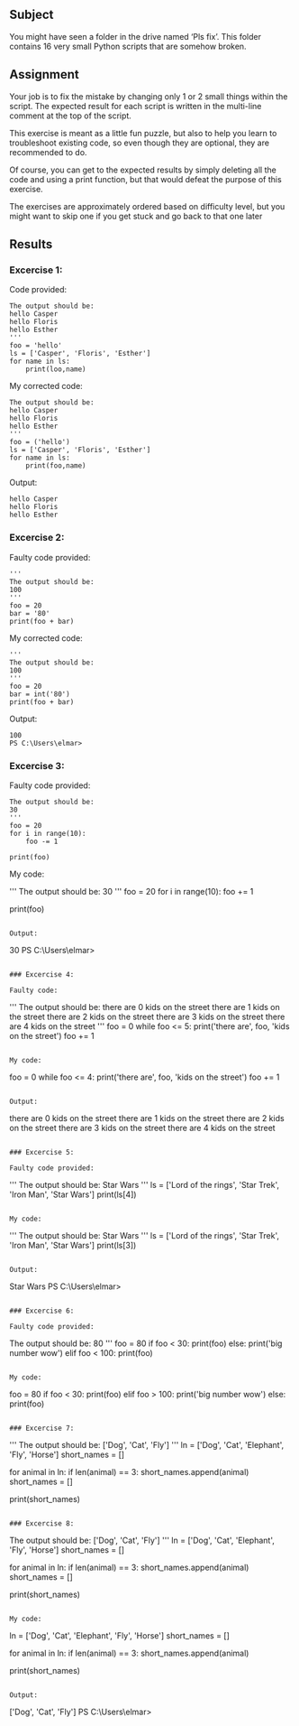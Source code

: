 ## Subject

You might have seen a folder in the drive named ‘Pls fix’. This folder contains 16 very small Python scripts that are somehow broken. 

## Assignment
Your job is to fix the mistake by changing only 1 or 2 small things within the script. The expected result for each script is written in the multi-line comment at the top of the script.

This exercise is meant as a little fun puzzle, but also to help you learn to troubleshoot existing code, so even though they are optional, they are recommended to do.


Of course, you can get to the expected results by simply deleting all the code and using a print function, but that would defeat the purpose of this exercise.


The exercises are approximately ordered based on difficulty level, but you might want to skip one if you get stuck and go back to that one later

##  Results

### Excercise 1:

Code provided:
```
The output should be:
hello Casper
hello Floris
hello Esther
'''
foo = 'hello'
ls = ['Casper', 'Floris', 'Esther']
for name in ls:
	print(loo,name)
```

My corrected code:
```
The output should be:
hello Casper
hello Floris
hello Esther
'''
foo = ('hello')
ls = ['Casper', 'Floris', 'Esther']
for name in ls:
	print(foo,name)
```
Output:
```
hello Casper
hello Floris
hello Esther
```

### Excercise 2:

Faulty code provided:
```
'''
The output should be:
100
'''
foo = 20
bar = '80'
print(foo + bar)
```

My corrected code:
```
'''
The output should be:
100
'''
foo = 20
bar = int('80')
print(foo + bar)
```

Output:
```
100
PS C:\Users\elmar>
```

### Excercise 3:

Faulty code provided:
```
The output should be:
30
'''
foo = 20
for i in range(10):
	foo -= 1

print(foo)
```

My code:

'''
The output should be:
30
'''
foo = 20
for i in range(10):
	foo += 1

print(foo)
```

Output:
```
30
PS C:\Users\elmar> 
```

### Excercise 4:

Faulty code:

```
'''
The output should be:
there are 0 kids on the street
there are 1 kids on the street
there are 2 kids on the street
there are 3 kids on the street
there are 4 kids on the street
'''
foo = 0
while foo <= 5:
	print('there are', foo, 'kids on the street')
	foo += 1
 ```

My code:

```
foo = 0
while foo <= 4:
	print('there are', foo, 'kids on the street')
	foo += 1
 ```

Output:

```
there are 0 kids on the street
there are 1 kids on the street
there are 2 kids on the street
there are 3 kids on the street
there are 4 kids on the street
```

### Excercise 5:

Faulty code provided:

```
'''
The output should be:
Star Wars
'''
ls = ['Lord of the rings', 'Star Trek', 'Iron Man', 'Star Wars']
print(ls[4])
```

My code:
```
'''
The output should be:
Star Wars
'''
ls = ['Lord of the rings', 'Star Trek', 'Iron Man', 'Star Wars']
print(ls[3])
```

Output:

```
Star Wars
PS C:\Users\elmar> 
```

### Excercise 6:

Faulty code provided:

```
The output should be:
80
'''
foo = 80
if foo < 30:
	print(foo)
else:
	print('big number wow')
elif foo < 100:
	print(foo)
 ```

My code:

```
foo = 80
if foo < 30:
	print(foo)
elif foo > 100:
	print('big number wow')
else:	
	print(foo)
 ```

### Excercise 7:

```
'''
The output should be:
['Dog', 'Cat', 'Fly']
'''
ln = ['Dog', 'Cat', 'Elephant', 'Fly', 'Horse']
short_names = []

for animal in ln:
	if len(animal) == 3:
		short_names.append(animal)
	short_names = []

print(short_names)
```

### Excercise 8:

```
The output should be:
['Dog', 'Cat', 'Fly']
'''
ln = ['Dog', 'Cat', 'Elephant', 'Fly', 'Horse']
short_names = []

for animal in ln:
	if len(animal) == 3:
		short_names.append(animal)
	short_names = []

print(short_names)
```

My code:
```
ln = ['Dog', 'Cat', 'Elephant', 'Fly', 'Horse']
short_names = []

for animal in ln:
	if len(animal) == 3:
		short_names.append(animal)
	
print(short_names)
```

Output:

```
['Dog', 'Cat', 'Fly']
PS C:\Users\elmar> 
```


